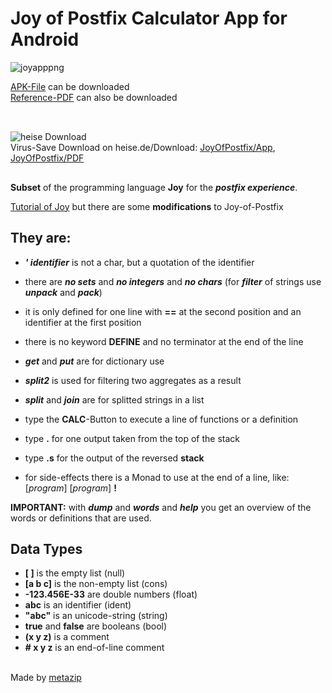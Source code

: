 # Joy of Postfix Calculator App for Android

![joyapppng](https://Joy-of-Postfix.github.io/JoyOfPostfixGreen.png)

[APK-File](https://Joy-of-Postfix.github.io/joyapp-debug.apk) can be downloaded \
[Reference-PDF](https://Joy-of-Postfix.github.io/JoyOfPostfix.pdf) can also be downloaded

##
\
![heise Download](https://www.heise.de/software/icons/download_logo1.png)\
Virus-Save Download on heise.de/Download:  [JoyOfPostfix/App](https://www.heise.de/download/product/mjoy/download), 
[JoyOfPostfix/PDF](https://www.heise.de/download/product/mjoy/download)

##

**Subset** of the programming language **Joy** for the ***postfix experience***.

[Tutorial of Joy](https://www.kevinalbrecht.com/code/joy-mirror/j01tut.html)
but there are some **modifications** to Joy-of-Postfix

## They are:

- ***' identifier*** is not a char, but a quotation of the identifier

- there are ***no sets*** and ***no integers*** and ***no chars***  (for ***filter*** of strings use ***unpack*** and ***pack***)

- it is only defined for one line with **==** at the second position and an identifier at the first position
- there is no keyword **DEFINE** and no terminator at the end of the line

- ***get*** and ***put*** are for dictionary use

- ***split2*** is used for filtering two aggregates as a result
- ***split*** and ***join*** are for splitted strings in a list

- type the **CALC**-Button to execute a line of functions or a definition
- type **.** for one output taken from the top of the stack
- type **.s** for the output of the reversed **stack**
- for side-effects there is a Monad to use at the end of a line, like: [*program*] [*program*] **!**

**IMPORTANT:** with ***dump*** and ***words*** and ***help*** you get an overview of the words or definitions that are used.

## Data Types

- **[ ]** is the empty list (null)
- **[a b c]** is the non-empty list (cons)
- **-123.456E-33** are double numbers (float)
- **abc** is an identifier (ident)
- **"abc"** is an unicode-string (string)
- **true** and **false** are booleans (bool)
- **(x y z)** is a comment
- **# x y z** is an end-of-line comment

\
Made by [metazip](https://github.com/metazip)

